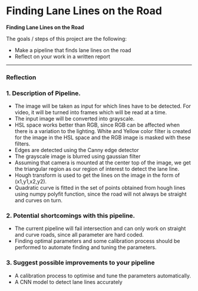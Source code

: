 # **Finding Lane Lines on the Road** 


**Finding Lane Lines on the Road**

The goals / steps of this project are the following:
* Make a pipeline that finds lane lines on the road
* Reflect on your work in a written report


---

### Reflection

### 1. Description of Pipeline.

 - The image will be taken as input for which lines have to be detected. For video, it will be turned into frames which will be read at a time. 
 - The input image will be converted into grayscale.
 - HSL space works better than RGB, since RGB can be affected when there is a variation to the lighting. White and Yellow color filter is created for the image in the HSL space and the RGB image is masked with these filters.
 - Edges are detected using the Canny edge detector
 - The grayscale image is blurred using gaussian filter
 - Assuming that camera is mounted at the center top of the image, we get the triangular region as our region of interest to detect the lane line.
 - Hough transform is used to get the lines on the image in the form of (x1,y1,x2,y2).
 - Quadratic curve is fitted in the set of points obtained from hough lines using numpy polyfit function, since the road will not always be straight and curves on turn.


### 2. Potential shortcomings with this pipeline.
 - The current pipeline will fail intersection and can only work on straight and curve roads, since all parameter are hard coded.
 - Finding optimal parameters and some calibration process should be performed to automate finding and tuning the parameters.


### 3. Suggest possible improvements to your pipeline

 - A calibration process to optimise and tune the parameters automatically.
 - A CNN model to detect lane lines accurately